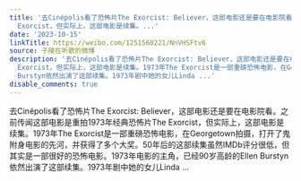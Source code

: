 ```yaml
---
title: '去Cinépolis看了恐怖片The Exorcist: Believer，这部电影还是要在电影院看。之前传闻这部电影是重拍1973年经典恐怖片The
  Exorcist，但实际上，这部电影是续集。...'
date: '2023-10-15'
linkTitle: https://weibo.com/1251560221/NnVHSFtv6
source: 子陵在听歌的微博
description: '去Cinépolis看了恐怖片The Exorcist: Believer，这部电影还是要在电影院看。之前传闻这部电影是重拍1973年经典恐怖片The
  Exorcist，但实际上，这部电影是续集。1973年The Exorcist是一部重磅恐怖电影，在Georgetown拍摄，打开了鬼附身电影的先河，并获得了多个大奖。50年后的这部续集虽然IMDb评分很低，但其实是一部很好的恐怖电影。1973年电影的主角，已经90岁高龄的Ellen
  Burstyn依然出演了这部续集。1973年剧中她的女儿Linda ...'
disable_comments: true
---
```

去Cinépolis看了恐怖片The Exorcist: Believer，这部电影还是要在电影院看。之前传闻这部电影是重拍1973年经典恐怖片The Exorcist，但实际上，这部电影是续集。1973年The Exorcist是一部重磅恐怖电影，在Georgetown拍摄，打开了鬼附身电影的先河，并获得了多个大奖。50年后的这部续集虽然IMDb评分很低，但其实是一部很好的恐怖电影。1973年电影的主角，已经90岁高龄的Ellen Burstyn依然出演了这部续集。1973年剧中她的女儿Linda ...
